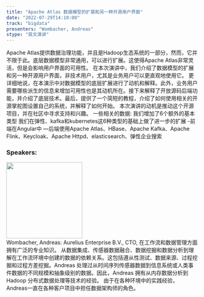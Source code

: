 ```yaml
---
title: "Apache Atlas 数据模型的扩展和另一种开源用户界面"
date: "2022-07-29T14:10:00"
track: "bigdata"
presenters: "Wombacher, Andreas"
stype: "英文演讲"
---
```

Apache Atlas提供数据治理功能，并且是Hadoop生态系统的一部分，然而，它并不限于此。底层数据模型非常通用，可以进行扩展。这使得Apache Atlas非常灵活，但是会影响用户界面的可用性。
在本次演讲中，我们介绍了数据模型的扩展和另一种开源用户界面，非技术用户，尤其是业务用户可以更直观地使用它。
更详细地说，在本演示中对数据模型的底层扩展进行了动机和解释。此外，业务用户需要哪些派生的信息来增加可用性也是其动机所在。接下来解释了开放源码后端功能，并介绍了底层技术。最后，提供了一个简短的教程，介绍了如何使用相关的开源掌舵图设置自己的系统，并解释了如何开始。
本次演讲的动机是推动这个开源项目，并在社区中寻求支持和兴趣。
一些相关的数据:
我们增加了6个额外的基本类型
我们在弹性、kafka和kubernetes这6种类型的基础上做了进一步的扩展
-前端在Angular中
—后端使用Apache Atlas、HBase、Apache Kafka、Apache Flink、Keycloak、Apache Httpd、elasticsearch、弹性企业搜索
 ### Speakers: 
 <img src="images/speaker/1060.png" width="200" /><br>Wombacher, Andreas: Aurelius Enterprise B.V., CTO, 在工作流和数据管理方面拥有广泛的专业知识。 从数据集成、传感器数据融合、数据挖掘和数据分析到理解在工作流环境中创建的数据的依赖关系。这包括遵从性测试、数据来源、过程挖掘和过程方差挖掘。Andreas 处理过从时间序列传感器数据到信息系统或人类事件数据的不同规模和抽象级别的数据。因此，Andreas 拥有从内存数据分析到 Hadoop 分布式数据处理等技术的经验。
由于在各种环境中的实践经验，Andreas一直在各种客户项目中担任数据架构师的角色。

 